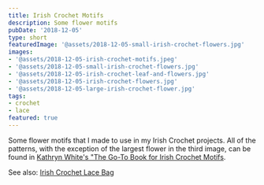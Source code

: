 ```yaml
---
title: Irish Crochet Motifs
description: Some flower motifs
pubDate: '2018-12-05'
type: short
featuredImage: '@assets/2018-12-05-small-irish-crochet-flowers.jpg'
images:
- '@assets/2018-12-05-irish-crochet-motifs.jpeg'
- '@assets/2018-12-05-small-irish-crochet-flowers.jpg'
- '@assets/2018-12-05-irish-crochet-leaf-and-flowers.jpg'
- '@assets/2018-12-05-irish-crochet-flowers.jpg'
- '@assets/2018-12-05-large-irish-crochet-flower.jpg'
tags:
- crochet
- lace
featured: true
---
```

Some flower motifs that I made to use in my Irish Crochet projects. All of the patterns, with the exception of the largest flower in the third image, can be found in [Kathryn White's "The Go-To Book for Irish Crochet Motifs](https://www.amazon.com/Go-Book-Irish-Crochet-Motifs/dp/1596359234).

See also: [Irish Crochet Lace Bag](/blog/irish-crochet-lace-bag)